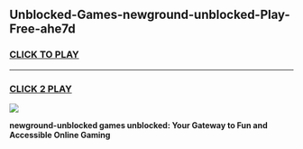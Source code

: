 
## Unblocked-Games-newground-unblocked-Play-Free-ahe7d
<h3>
<a href="https://premium76.site?title=newground-unblocked&ref=19M">CLICK TO PLAY</a></h3>
<hr>

<h3>
<a href="https://premium76.site?title=newground-unblocked&ref=19M">CLICK 2 PLAY</a>
  
</h3>

<a href="https://premium76.site?title=newground-unblocked&ref=19M"><img src="https://clearcache.store/games.png"></a>


**newground-unblocked games unblocked: Your Gateway to Fun and Accessible Online Gaming**
